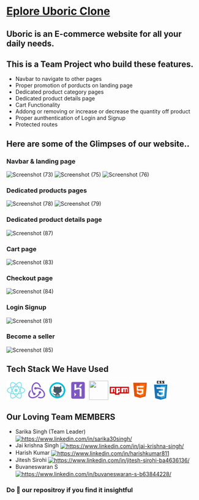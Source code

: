 # [Eplore Uboric Clone]()
## Uboric is an E-commerce website for all your daily needs.
## This is a Team Project who build these features.
  - Navbar to navigate to other pages
  - Proper promotion of porducts on landing page
  - Dedicated product category pages
  - Dedicated product details page
  - Cart Functionality
  - Addong or removing or increase or decrease the quantity off product
  - Proper aunthentication of Login and Signup
  - Protected routes
## Here are some of the Glimpses of our website..
### Navbar & landing page
![Screenshot (73)](https://user-images.githubusercontent.com/101583918/180636012-858818f9-9c5b-4bca-80c5-065745b77345.png)
![Screenshot (75)](https://user-images.githubusercontent.com/101583918/180636051-d8c3241a-4f0c-4a49-afce-9bf5b50204e9.png)
![Screenshot (76)](https://user-images.githubusercontent.com/101583918/180636059-60891eeb-28b2-495b-9402-6b1841c0b4f6.png)
### Dedicated products pages
![Screenshot (78)](https://user-images.githubusercontent.com/101583918/180636078-ed53d4f8-342c-4302-a685-a51892786abc.png)
![Screenshot (79)](https://user-images.githubusercontent.com/101583918/180636084-9d6af371-1f80-4603-9f6d-a2ab433276ab.png)
### Dedicated product details page
![Screenshot (87)](https://user-images.githubusercontent.com/101583918/180636167-2f4421ec-0218-4778-b5b8-aa7ab9c06653.png)
### Cart page
![Screenshot (83)](https://user-images.githubusercontent.com/101583918/180636179-ab45abb1-fa17-44f7-84dd-5e04afdf83c8.png)
### Checkout page
![Screenshot (84)](https://user-images.githubusercontent.com/101583918/180636187-773d0388-a66a-400c-80cf-0f9fa48d3b26.png)
### Login Signup
![Screenshot (81)](https://user-images.githubusercontent.com/101583918/180636205-c6cbdd82-6941-4ab2-a85a-4a0e53eba894.png)
### Become a seller
![Screenshot (85)](https://user-images.githubusercontent.com/101583918/180636353-e8aa3f51-6b28-4aeb-a41c-46aee27b465e.png)

## Tech Stack We Have Used
<code><img height="50" src="https://raw.githubusercontent.com/sachinverma53121/sachinverma53121/master/icons/react.png"></code>
<code><img height="50" src="https://raw.githubusercontent.com/sachinverma53121/sachinverma53121/master/icons/redux.png"></code>
<code><img height="50" src="https://raw.githubusercontent.com/sachinverma53121/sachinverma53121/master/icons/github.png"></code>
<code><img height="50" src="https://raw.githubusercontent.com/sachinverma53121/sachinverma53121/master/icons/heroku.png"></code>
<code><img height="50" width="50" src="https://img.shields.io/badge/-3bc7bd?logo=chakraui&logoColor=white"></code>
<code><img height="50" src="https://raw.githubusercontent.com/sachinverma53121/sachinverma53121/master/icons/npm.png"></code>
<code><img height="50" src="https://raw.githubusercontent.com/sachinverma53121/sachinverma53121/master/icons/html5.png"></code>
<code><img height="50" src="https://raw.githubusercontent.com/devicons/devicon/master/icons/css3/css3-original-wordmark.svg"></code>

## Our Loving Team MEMBERS
- Sarika Singh (Team Leader)  <a href="https://www.linkedin.com/in/sarika30singh/">
      <img align="center" src="https://img.shields.io/badge/LinkedIn-0077B5?style=for-the-badge&logo=linkedin&logoColor=white" alt="https://www.linkedin.com/in/sarika30singh/" />
    </a>
    <br/>
- Jai krishna Singh <a href="https://www.linkedin.com/in/jai-krishna-singh/">
      <img align="center" src="https://img.shields.io/badge/LinkedIn-0077B5?style=for-the-badge&logo=linkedin&logoColor=white" alt="https://www.linkedin.com/in/jai-krishna-singh/" />
    </a>
    <br/>
- Harish Kumar  <a href="https://www.linkedin.com/in/harishkumar811">
      <img align="center" src="https://img.shields.io/badge/LinkedIn-0077B5?style=for-the-badge&logo=linkedin&logoColor=white" alt="https://www.linkedin.com/in/harishkumar811" />
    </a>
    <br/>
- Jitesh Sirohi  <a href="https://www.linkedin.com/in/jitesh-sirohi-ba4636136/">
      <img align="center" src="https://img.shields.io/badge/LinkedIn-0077B5?style=for-the-badge&logo=linkedin&logoColor=white" alt="https://www.linkedin.com/in/jitesh-sirohi-ba4636136/" />
    </a>
    <br/>
- Buvaneswaran S  <a href="https://www.linkedin.com/in/buvaneswaran-s-b63844228/">
      <img align="center" src="https://img.shields.io/badge/LinkedIn-0077B5?style=for-the-badge&logo=linkedin&logoColor=white" alt="https://www.linkedin.com/in/buvaneswaran-s-b63844228/" />
    </a>

### Do 🌟 our repositroy if you find it insightful


